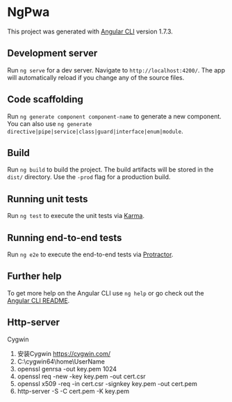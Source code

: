 # NgPwa

This project was generated with [Angular CLI](https://github.com/angular/angular-cli) version 1.7.3.

## Development server

Run `ng serve` for a dev server. Navigate to `http://localhost:4200/`. The app will automatically reload if you change any of the source files.

## Code scaffolding

Run `ng generate component component-name` to generate a new component. You can also use `ng generate directive|pipe|service|class|guard|interface|enum|module`.

## Build

Run `ng build` to build the project. The build artifacts will be stored in the `dist/` directory. Use the `-prod` flag for a production build.

## Running unit tests

Run `ng test` to execute the unit tests via [Karma](https://karma-runner.github.io).

## Running end-to-end tests

Run `ng e2e` to execute the end-to-end tests via [Protractor](http://www.protractortest.org/).

## Further help

To get more help on the Angular CLI use `ng help` or go check out the [Angular CLI README](https://github.com/angular/angular-cli/blob/master/README.md).


## Http-server

Cygwin
1. 安装Cygwin https://cygwin.com/
2. C:\cygwin64\home\UserName
3. openssl genrsa -out key.pem 1024
4. openssl req -new -key key.pem -out cert.csr
5. openssl x509 -req -in cert.csr -signkey key.pem -out cert.pem
6. http-server -S  -C cert.pem -K key.pem
